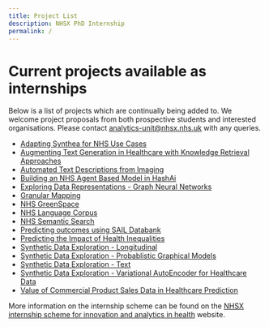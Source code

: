 ```yaml
---
title: Project List
description: NHSX PhD Internship
permalink: /
---
```


# Current projects available as internships

Below is a list of projects which are continually being added to. We welcome project proposals from both prospective students and interested organisations.  Please contact [analytics-unit@nhsx.nhs.uk](analytics-unit@nhsx.nhs.uk) with any queries.

- [Adapting Synthea for NHS Use Cases](https://nhsx.github.io/nhsx-internship-projects/synthea-nhs-use-cases/)
- [Augmenting Text Generation in Healthcare with Knowledge Retrieval Approaches](https://nhsx.github.io/nhsx-internship-projects/text-generation-knowledge-retreival/)
- [Automated Text Descriptions from Imaging](https://nhsx.github.io/nhsx-internship-projects/text-description-imaging/)
- [Building an NHS Agent Based Model in HashAi](https://nhsx.github.io/nhsx-internship-projects/agent-based-model-hash-ai/)
- [Exploring Data Representations - Graph Neural Networks](https://nhsx.github.io/nhsx-internship-projects/exploring-data-representations-gnn/)
- [Granular Mapping](https://nhsx.github.io/nhsx-internship-projects/granular-mapping/)
- [NHS GreenSpace](https://nhsx.github.io/nhsx-internship-projects/nhs-greenspace/)
- [NHS Language Corpus](https://nhsx.github.io/nhsx-internship-projects/nhs-language-corpus/)
- [NHS Semantic Search](https://nhsx.github.io/nhsx-internship-projects/nhs-semantic-search/)
- [Predicting outcomes using SAIL Databank](https://nhsx.github.io/nhsx-internship-projects/sail-databank-outcomes-prediciton/)
- [Predicting the Impact of Health Inequalities](https://nhsx.github.io/nhsx-internship-projects/population-health-and-inequalities/)
- [Synthetic Data Exploration - Longitudinal](https://nhsx.github.io/nhsx-internship-projects/synthetic-data-exploration-longitudinal/)
- [Synthetic Data Exploration - Probablistic Graphical Models](https://nhsx.github.io/nhsx-internship-projects/synthetic-data-exploration-probablistic-graphical-models/)
- [Synthetic Data Exploration - Text](https://nhsx.github.io/nhsx-internship-projects/synthetic-data-exploration-text/)
- [Synthetic Data Exploration - Variational AutoEncoder for Healthcare Data](https://nhsx.github.io/nhsx-internship-projects/synthetic-data-exploration-vae/)
- [Value of Commercial Product Sales Data in Healthcare Prediction](https://nhsx.github.io/nhsx-internship-projects/commercial-data-healthcare-predictions/)

More information on the internship scheme can be found on the [NHSX internship scheme for innovation and analytics in health](https://www.nhsx.nhs.uk/key-tools-and-info/nhsx-analytics-unit/nhsx-internship-scheme-innovation-and-analytics-health/) website.
